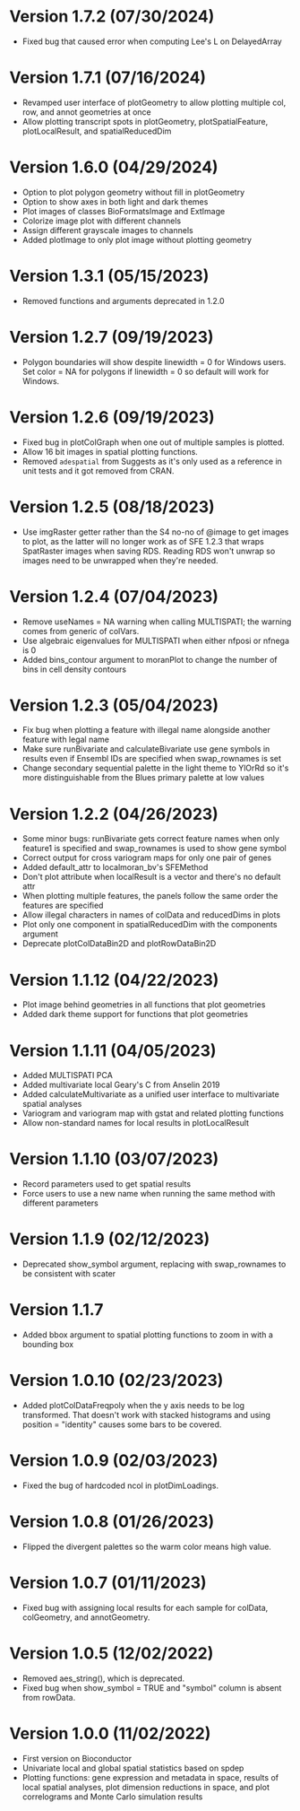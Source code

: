 # Version 1.7.2 (07/30/2024)
* Fixed bug that caused error when computing Lee's L on DelayedArray

# Version 1.7.1 (07/16/2024)
* Revamped user interface of plotGeometry to allow plotting multiple col, row, and annot geometries at once
* Allow plotting transcript spots in plotGeometry, plotSpatialFeature, plotLocalResult, and spatialReducedDim

# Version 1.6.0 (04/29/2024)
* Option to plot polygon geometry without fill in plotGeometry
* Option to show axes in both light and dark themes
* Plot images of classes BioFormatsImage and ExtImage
* Colorize image plot with different channels
* Assign different grayscale images to channels
* Added plotImage to only plot image without plotting geometry

# Version 1.3.1 (05/15/2023)
* Removed functions and arguments deprecated in 1.2.0

# Version 1.2.7 (09/19/2023)
* Polygon boundaries will show despite linewidth = 0 for Windows users. Set color = NA for polygons if linewidth = 0 so default will work for Windows.

# Version 1.2.6 (09/19/2023)
* Fixed bug in plotColGraph when one out of multiple samples is plotted.
* Allow 16 bit images in spatial plotting functions.
* Removed `adespatial` from Suggests as it's only used as a reference in unit tests and it got removed from CRAN.

# Version 1.2.5 (08/18/2023)
* Use imgRaster getter rather than the S4 no-no of @image to get images to plot, as the latter will no longer work as of SFE 1.2.3 that wraps SpatRaster images when saving RDS. Reading RDS won't unwrap so images need to be unwrapped when they're needed.

# Version 1.2.4 (07/04/2023)
* Remove useNames = NA warning when calling MULTISPATI; the warning comes from
generic of colVars.
* Use algebraic eigenvalues for MULTISPATI when either nfposi or nfnega is 0
* Added bins_contour argument to moranPlot to change the number of bins in cell
density contours

# Version 1.2.3 (05/04/2023)
* Fix bug when plotting a feature with illegal name alongside another feature
with legal name
* Make sure runBivariate and calculateBivariate use gene symbols in results even
if Ensembl IDs are specified when swap_rownames is set
* Change secondary sequential palette in the light theme to YlOrRd so it's more
distinguishable from the Blues primary palette at low values

# Version 1.2.2 (04/26/2023)
* Some minor bugs: runBivariate gets correct feature names when only feature1 is
specified and swap_rownames is used to show gene symbol
* Correct output for cross variogram maps for only one pair of genes
* Added default_attr to localmoran_bv's SFEMethod
* Don't plot attribute when localResult is a vector and there's no default attr
* When plotting multiple features, the panels follow the same order the features
are specified
* Allow illegal characters in names of colData and reducedDims in plots
* Plot only one component in spatialReducedDim with the components argument
* Deprecate plotColDataBin2D and plotRowDataBin2D

# Version 1.1.12 (04/22/2023)
* Plot image behind geometries in all functions that plot geometries
* Added dark theme support for functions that plot geometries

# Version 1.1.11 (04/05/2023)
* Added MULTISPATI PCA
* Added multivariate local Geary's C from Anselin 2019
* Added calculateMultivariate as a unified user interface to multivariate spatial analyses
* Variogram and variogram map with gstat and related plotting functions
* Allow non-standard names for local results in plotLocalResult

# Version 1.1.10 (03/07/2023)
* Record parameters used to get spatial results
* Force users to use a new name when running the same method with different parameters

# Version 1.1.9 (02/12/2023)
* Deprecated show_symbol argument, replacing with swap_rownames to be consistent with scater

# Version 1.1.7
* Added bbox argument to spatial plotting functions to zoom in with a bounding box

# Version 1.0.10 (02/23/2023)
* Added plotColDataFreqpoly when the y axis needs to be log transformed. That doesn't work with stacked histograms and using position = "identity" causes some bars to be covered.

# Version 1.0.9 (02/03/2023)
* Fixed the bug of hardcoded ncol in plotDimLoadings.

# Version 1.0.8 (01/26/2023)
* Flipped the divergent palettes so the warm color means high value.

# Version 1.0.7 (01/11/2023)
* Fixed bug with assigning local results for each sample for colData, colGeometry, and annotGeometry.

# Version 1.0.5 (12/02/2022)
* Removed aes_string(), which is deprecated.
* Fixed bug when show_symbol = TRUE and "symbol" column is absent from rowData.

# Version 1.0.0 (11/02/2022)

* First version on Bioconductor
* Univariate local and global spatial statistics based on spdep
* Plotting functions: gene expression and metadata in space, results of local spatial analyses, plot dimension reductions in space, and plot correlograms and Monte Carlo simulation results
